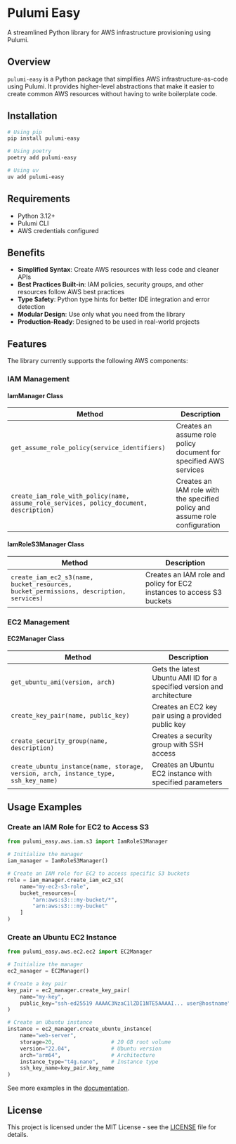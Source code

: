 # Pulumi Easy

A streamlined Python library for AWS infrastructure provisioning using Pulumi.

## Overview

`pulumi-easy` is a Python package that simplifies AWS infrastructure-as-code using Pulumi. It provides higher-level abstractions that make it easier to create common AWS resources without having to write boilerplate code.

## Installation

```bash
# Using pip
pip install pulumi-easy

# Using poetry
poetry add pulumi-easy

# Using uv
uv add pulumi-easy
```

## Requirements

- Python 3.12+
- Pulumi CLI
- AWS credentials configured

## Benefits

- **Simplified Syntax**: Create AWS resources with less code and cleaner APIs
- **Best Practices Built-in**: IAM policies, security groups, and other resources follow AWS best practices
- **Type Safety**: Python type hints for better IDE integration and error detection
- **Modular Design**: Use only what you need from the library
- **Production-Ready**: Designed to be used in real-world projects

## Features

The library currently supports the following AWS components:

### IAM Management

#### IamManager Class

| Method | Description |
|--------|-------------|
| `get_assume_role_policy(service_identifiers)` | Creates an assume role policy document for specified AWS services |
| `create_iam_role_with_policy(name, assume_role_services, policy_document, description)` | Creates an IAM role with the specified policy and assume role configuration |

#### IamRoleS3Manager Class

| Method | Description |
|--------|-------------|
| `create_iam_ec2_s3(name, bucket_resources, bucket_permissions, description, services)` | Creates an IAM role and policy for EC2 instances to access S3 buckets |

### EC2 Management

#### EC2Manager Class

| Method | Description |
|--------|-------------|
| `get_ubuntu_ami(version, arch)` | Gets the latest Ubuntu AMI ID for a specified version and architecture |
| `create_key_pair(name, public_key)` | Creates an EC2 key pair using a provided public key |
| `create_security_group(name, description)` | Creates a security group with SSH access |
| `create_ubuntu_instance(name, storage, version, arch, instance_type, ssh_key_name)` | Creates an Ubuntu EC2 instance with specified parameters |

## Usage Examples

### Create an IAM Role for EC2 to Access S3

```python
from pulumi_easy.aws.iam.s3 import IamRoleS3Manager

# Initialize the manager
iam_manager = IamRoleS3Manager()

# Create an IAM role for EC2 to access specific S3 buckets
role = iam_manager.create_iam_ec2_s3(
    name="my-ec2-s3-role",
    bucket_resources=[
        "arn:aws:s3:::my-bucket/*",
        "arn:aws:s3:::my-bucket"
    ]
)
```

### Create an Ubuntu EC2 Instance

```python
from pulumi_easy.aws.ec2.ec2 import EC2Manager

# Initialize the manager
ec2_manager = EC2Manager()

# Create a key pair
key_pair = ec2_manager.create_key_pair(
    name="my-key",
    public_key="ssh-ed25519 AAAAC3NzaC1lZDI1NTE5AAAAI... user@hostname"
)

# Create an Ubuntu instance
instance = ec2_manager.create_ubuntu_instance(
    name="web-server",
    storage=20,                  # 20 GB root volume
    version="22.04",             # Ubuntu version
    arch="arm64",                # Architecture
    instance_type="t4g.nano",    # Instance type
    ssh_key_name=key_pair.key_name
)
```

See more examples in the [documentation](docs).

## License

This project is licensed under the MIT License - see the [LICENSE](LICENSE) file for details.

